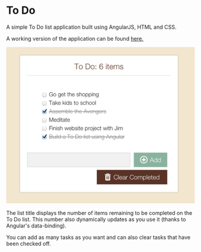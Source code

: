 To Do
=====

A simple To Do list application built using AngularJS, HTML and CSS.

A working version of the application can be found [here.](http://angular-to-do-list.herokuapp.com/)

![](public/images/to_do.png)

The list title displays the number of items remaining to be completed on the To Do list. This number also dynamically updates as you use it (thanks to Angular's data-binding).

You can add as many tasks as you want and can also clear tasks that have been checked off.